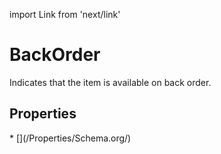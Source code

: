 import Link from 'next/link'

# BackOrder

Indicates that the item is available on back order.

## Properties

<Grid>
* [](/Properties/Schema.org/)

</Grid>

